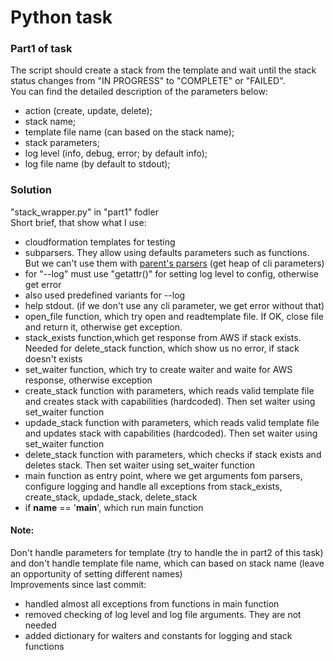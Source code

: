 # Python task
### Part1 of task
The script should create a stack from the template and wait until the stack status changes from "IN PROGRESS" to "COMPLETE" or "FAILED".  
You can find the detailed description of the parameters below:  
- action (create, update, delete);
- stack name;
- template file name (can based on the stack name);
- stack parameters;
- log level (info, debug, error; by default info);
- log file name (by default to stdout);  
### Solution
"stack_wrapper.py" in "part1" fodler  
Short brief, that show what I use:  
- cloudformation templates for testing
- subparsers. They allow using defaults parameters such as functions. But we can't use them with  [parent's parsers](https://docs.python.org/3/library/argparse.html#parents) (get heap of cli parameters)
 - for "--log" must use "getattr()" for setting log level to config, otherwise get error
 - also used predefined variants for --log
- help stdout. (if we don't use any cli parameter, we get error without that)
- open_file function, which try open and readtemplate file. If OK, close file and return it, otherwise get exception. 
- stack_exists function,which get response from AWS if stack exists. Needed for delete_stack function, which show us no error, if stack doesn't exists
- set_waiter function, which try to create waiter and waite for AWS response, otherwise exception
- create_stack function with parameters, which reads valid template file and creates stack with capabilities (hardcoded). Then set waiter using set_waiter function
- updade_stack function with parameters, which reads valid template file and updates stack with capabilities (hardcoded). Then set waiter using set_waiter function
- delete_stack function with parameters, which checks if stack exists and deletes stack. Then set waiter using set_waiter function
- main function as entry point, where we get arguments fom parsers, configure logging and handle all exceptions from stack_exists, create_stack, updade_stack, delete_stack
- if __name__ == '__main__', which run main function
#### Note:
Don't handle parameters for template (try to handle the in part2 of this task) and don't handle template file name, which can based on stack name (leave an opportunity of setting different names)  
Improvements since last commit:  
- handled almost all exceptions from functions in main function
- removed checking of log level and log file arguments. They are not needed
- added dictionary for waiters and constants for logging and stack functions
 

